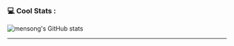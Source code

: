 
### 💻 Cool Stats :
![mensong's GitHub stats](https://github-readme-stats.vercel.app/api?username=mensong&show_icons=true&theme=radical)

---

